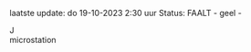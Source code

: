 laatste update: 
do 19-10-2023  2:30   uur 
Status: FAALT - geel - 
<div class="service R">J</div><div class="service Y">microstation</div>